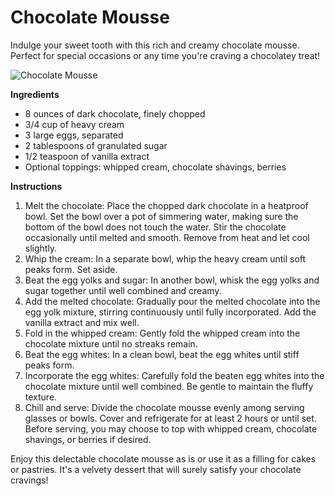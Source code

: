 # Chocolate Mousse

Indulge your sweet tooth with this rich and creamy chocolate mousse. Perfect for special occasions or any time you're craving a chocolatey treat!

![Chocolate Mousse](https://source.unsplash.com/random/?chocolate+mousse)

**Ingredients**
- 8 ounces of dark chocolate, finely chopped
- 3/4 cup of heavy cream
- 3 large eggs, separated
- 2 tablespoons of granulated sugar
- 1/2 teaspoon of vanilla extract
- Optional toppings: whipped cream, chocolate shavings, berries

**Instructions**
1. Melt the chocolate: Place the chopped dark chocolate in a heatproof bowl. Set the bowl over a pot of simmering water, making sure the bottom of the bowl does not touch the water. Stir the chocolate occasionally until melted and smooth. Remove from heat and let cool slightly.
2. Whip the cream: In a separate bowl, whip the heavy cream until soft peaks form. Set aside.
3. Beat the egg yolks and sugar: In another bowl, whisk the egg yolks and sugar together until well combined and creamy.
4. Add the melted chocolate: Gradually pour the melted chocolate into the egg yolk mixture, stirring continuously until fully incorporated. Add the vanilla extract and mix well.
5. Fold in the whipped cream: Gently fold the whipped cream into the chocolate mixture until no streaks remain.
6. Beat the egg whites: In a clean bowl, beat the egg whites until stiff peaks form.
7. Incorporate the egg whites: Carefully fold the beaten egg whites into the chocolate mixture until well combined. Be gentle to maintain the fluffy texture.
8. Chill and serve: Divide the chocolate mousse evenly among serving glasses or bowls. Cover and refrigerate for at least 2 hours or until set. Before serving, you may choose to top with whipped cream, chocolate shavings, or berries if desired.

Enjoy this delectable chocolate mousse as is or use it as a filling for cakes or pastries. It's a velvety dessert that will surely satisfy your chocolate cravings!